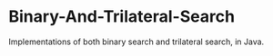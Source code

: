 Binary-And-Trilateral-Search
============================

Implementations of both binary search and trilateral search, in Java.
